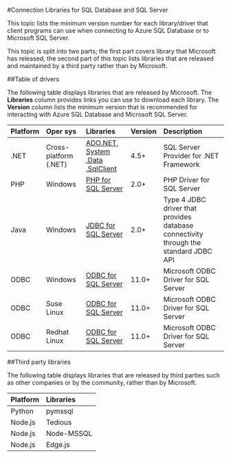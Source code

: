 <properties 
	pageTitle="Connection Libraries for SQL Database and SQL Server" 
	description="Lists the minimum version number for each driver that client programs can use to connect to Azure SQL Database or to Microsoft SQL Server. A link is provided for version information about drivers that are released by the community rather than by Microsoft."
	services="sql-database" 
	documentationCenter="" 
	authors="MightyPen" 
	manager="jeffreyg" 
	editor=""/>


<tags 
	ms.service="sql-database" 
	ms.workload="sql-database" 
	ms.tgt_pltfrm="na" 
	ms.devlang="na" 
	ms.topic="article" 
	ms.date="04/06/2015" 
	ms.author="genemi"/>


#Connection Libraries for SQL Database and SQL Server


<!--
GeneMi , 2015-April-06 Monday 13:23pm
Original content from PM PehTeh.
-->


This topic lists the minimum version number for each library/driver that client programs can use when connecting to Azure SQL Database or to Microsoft SQL Server.


This topic is split into two parts; the first part covers library that Microsoft has released, the second part of this topic lists libraries that are released and maintained by a third party rather than by Microsoft.


##Table of drivers


The following table displays libraries that are released by Microsoft. The **Libraries** column provides links you can use to download each library. The **Version** column lists the minimum version that is recommended for interacting with Azure SQL Database and Microsoft SQL Server.


| Platform | Oper sys | Libraries | Version | Description |
| :--- | :--- | :--- | :--- | :--- |
| .NET | Cross-platform (.NET) | [ADO.NET, System .Data .SqlClient](http://www.microsoft.com/download/details.aspx?id=30653) | 4.5+ | SQL Server Provider for .NET Framework |
| PHP | Windows | [PHP for SQL Server](http://www.microsoft.com/en-us/download/details.aspx?id=20098) | 2.0+ | PHP Driver for SQL Server |
| Java | Windows | [JDBC for SQL Server](https://www.microsoft.com/en-us/download/details.aspx?id=11774) | 2.0+ |  Type 4 JDBC driver that provides database connectivity through the standard JDBC API |
| ODBC | Windows | [ODBC for SQL Server](http://www.microsoft.com/en-us/download/details.aspx?id=36434) | 11.0+ | Microsoft ODBC Driver for SQL Server |
| ODBC | Suse Linux | [ODBC for SQL Server](http://www.microsoft.com/en-us/download/details.aspx?id=34687) | 11.0+ | Microsoft ODBC Driver for SQL Server |
| ODBC | Redhat Linux | [ODBC for SQL Server](http://www.microsoft.com/en-us/download/details.aspx?id=34687) | 11.0+ | Microsoft ODBC Driver for SQL Server |


##Third party libraries


The following table displays libraries that are released by third parties such as other companies or by the community, rather than by Microsoft.

| Platform | Libraries | 
| :-- | :-- |
| Python | pymssql | 
| Node.js | Tedious |
| Node.js | Node-MSSQL | 
| Node.js | Edge.js | 


<!--
https://en.wikipedia.org/wiki/Draft:Microsoft_SQL_Server_Libraries/Drivers
-->


